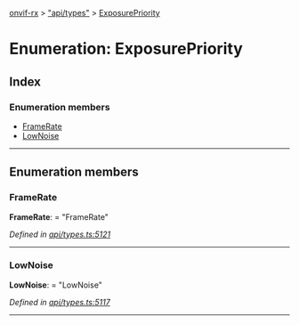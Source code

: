 [onvif-rx](../README.md) > ["api/types"](../modules/_api_types_.md) > [ExposurePriority](../enums/_api_types_.exposurepriority.md)

# Enumeration: ExposurePriority

## Index

### Enumeration members

* [FrameRate](_api_types_.exposurepriority.md#framerate)
* [LowNoise](_api_types_.exposurepriority.md#lownoise)

---

## Enumeration members

<a id="framerate"></a>

###  FrameRate

**FrameRate**:  = "FrameRate"

*Defined in [api/types.ts:5121](https://github.com/patrickmichalina/onvif-rx/blob/1596479/src/api/types.ts#L5121)*

___
<a id="lownoise"></a>

###  LowNoise

**LowNoise**:  = "LowNoise"

*Defined in [api/types.ts:5117](https://github.com/patrickmichalina/onvif-rx/blob/1596479/src/api/types.ts#L5117)*

___

